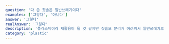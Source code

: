```yaml
---
question: '다 쓴 칫솔은 일반쓰레기이다'
examples: ['그렇다', '아니다']
answer: '그렇다'
realAnswer: '그렇다'
description: '플라스틱이라 재활용이 될 것 같지만 칫솔모 분리가 어려워서 일반쓰레기로 배출해야 합니다.'
category: 'plastic'
---
```

